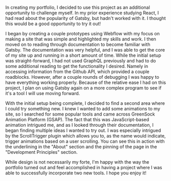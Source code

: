 <p>
In creating my portfolio, I decided to use this project as an additional opportunity to challenge myself. In my prior experience studying React, I had read about the popularity of Gatsby, but hadn't worked with it. I thought this would be a good opportunity to try it out!
</p>
<p>
I began by creating a couple prototypes using Webflow with my focus on making a site that was simple and highlighted my skills and work. I then moved on to reading through documentation to become familiar with Gatsby. The documentation was very helpful, and I was able to get the core of my site up and running in a short amount of time. While the initial setup was straight-forward, I had not used GraphQL previously and had to do some additional reading to get the functionality I desired. Namely in accessing information from the Github API, which provided a couple roadblocks. However, after a couple rounds of debugging I was happy to have everything working properly. Because of the relative ease I had on this project, I plan on using Gatsby again on a more complex program to see if it's a tool I will use moving forward.
</p>
<p>
With the initial setup being complete, I decided to find a second area where I could try something new. I knew I wanted to add some animations to my site, so I searched for some popular tools and came across GreenSock Animation Platform (GSAP). The fact that this was JavaScript-based animation intrigued me, and as I looked through their documentation, I began finding multiple ideas I wanted to try out. I was especially intrigued by the ScrollTrigger plugin which allows you to, as the name would indicate, trigger animations based on a user scrolling. You can see this in action with the underlining in the "About" section and the pinning of the page in the "Development Principles" section.
</p>
<p>
While design is not necessarily my forte, I'm happy with the way the portfolio turned out and feel accomplished in having a project where I was able to successfully incorporate two new tools. I hope you enjoy it!
</p>